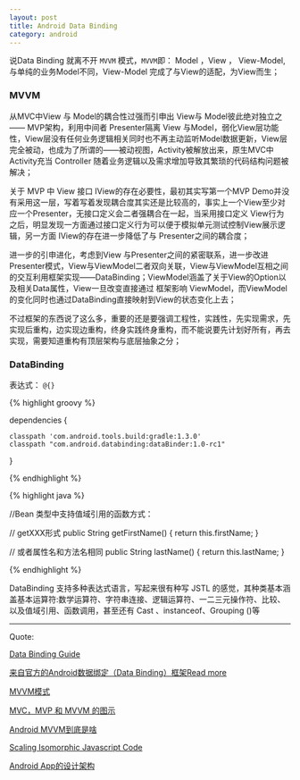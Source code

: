 ```yaml
---
layout: post
title: Android Data Binding
category: android
---
```



说Data Binding 就离不开 `MVVM` 模式，`MVVM`即： Model ，View ， View-Model,与单纯的业务Model不同，View-Model 完成了与View的适配，为View而生；

### MVVM

从MVC中View 与 Model的耦合性过强而引申出 View与 Model彼此绝对独立之 —— MVP架构，利用中间者 Presenter隔离 View 与Model，弱化View层功能性，View层没有任何业务逻辑相关同时也不再主动监听Model数据更新，View层完全被动，也成为了所谓的——被动视图，Activity被解放出来，原生MVC中 Activity充当 Controller 随着业务逻辑以及需求增加导致其繁琐的代码结构问题被解决；

关于 MVP 中 View 接口 IView的存在必要性，最初其实写第一个MVP Demo并没有采用这一层，写着写着发现耦合度其实还是比较高的，事实上一个View至少对应一个Presenter，无接口定义会二者强耦合在一起，当采用接口定义 View行为之后，明显发现一方面通过接口定义行为可以便于模拟单元测试控制View展示逻辑，另一方面 IView的存在进一步降低了与 Presenter之间的耦合度；

进一步的引申进化，考虑到View 与Presenter之间的紧密联系，进一步改进Presenter模式，View与ViewModel二者双向关联，View与ViewModel互相之间的交互利用框架实现——DataBinding；ViewModel涵盖了关于View的Option以及相关Data属性，View一旦改变直接通过 框架影响 ViewModel，而ViewModel的变化同时也通过DataBinding直接映射到View的状态变化上去；

不过框架的东西说了这么多，重要的还是要强调工程性，实践性，先实现需求，先实现后重构，边实现边重构，终身实践终身重构，而不能说要先计划好所有，再去实现，需要知道重构有顶层架构与底层抽象之分；

### DataBinding

表达式： `@{}`



{% highlight groovy %}

dependencies {

    classpath 'com.android.tools.build:gradle:1.3.0'
    classpath "com.android.databinding:dataBinder:1.0-rc1"

}

{% endhighlight %}


{% highlight java %}

//Bean 类型中支持值域引用的函数方式：

// getXXX形式
public String getFirstName() {
    return this.firstName;
}

// 或者属性名和方法名相同
public String lastName() {
    return this.lastName;
}

{% endhighlight %}



DataBinding 支持多种表达式语言，写起来很有种写 JSTL 的感觉，其种类基本涵盖基本运算符:数学运算符、字符串连接、逻辑运算符、一二三元操作符、比较、以及值域引用、函数调用，甚至还有 Cast 、instanceof、Grouping ()等




---

Quote:

[Data Binding Guide](https://developer.android.com/tools/data-binding/guide.html)

[来自官方的Android数据绑定（Data Binding）框架Read more](http://blog.chengyunfeng.com/?p=734)

[MVVM模式](https://github.com/xitu/gold-miner/blob/master/TODO%2Fapproaching-android-with-mvvm.md)

[MVC，MVP 和 MVVM 的图示](http://www.ruanyifeng.com/blog/2015/02/mvcmvp_mvvm.html)

[Android MVVM到底是啥](http://mp.weixin.qq.com/s?__biz=MzA4MjU5NTY0NA==&mid=401410759&idx=1&sn=89f0e3ddf9f21f6a5d4de4388ef2c32f#rd)

[Scaling Isomorphic Javascript Code](http://blog.nodejitsu.com/scaling-isomorphic-javascript-code/)

[Android App的设计架构](http://www.tianmaying.com/tutorial/AndroidMVC)
